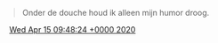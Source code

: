> Onder de douche houd ik alleen mijn humor droog\.

<img src="../../media/tweet.ico" width="12" /> [Wed Apr 15 09:48:24 +0000 2020](https://twitter.com/DromerDenker/status/1250360314778079232)